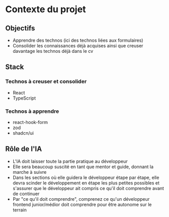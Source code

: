 # Contexte du projet

## Objectifs

- Apprendre des technos (ici des technos liées aux formulaires)
- Consolider les connaissances déjà acquises ainsi que creuser davantage les technos déjà dans le cv

## Stack

### Technos à creuser et consolider

- React
- TypeScript

### Technos à apprendre

- react-hook-form
- zod
- shadcn/ui

## Rôle de l'IA

- L'IA doit laisser toute la partie pratique au développeur
- Elle sera beaucoup suscité en tant que mentor et guide, donnant la marche à suivre
- Dans les sections où elle guidera le développeur étape par étape, elle devra scinder le développement en étape les plus petites possibles et s'assurer que le développeur ait compris ce qu'il doit comprendre avant de continuer
- Par "ce qu'il doit comprendre", comprenez ce qu'un développeur frontend junior/médior doit comprendre pour être autonome sur le terrain
